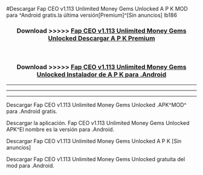 #Descargar Fap CEO v1.113 Unlimited Money Gems Unlocked  A P K MOD para ^Android gratis.la última versión[Premium]^[Sin anuncios] lb186



<div align="center">
<h3>Download >>>>> <a href="https://es-web.web.app/?es= Fap CEO v1.113 Unlimited Money Gems Unlocked ">Fap CEO v1.113 Unlimited Money Gems Unlocked  Descargar A P K Premium</a></h3><br>

<h3>Download >>>>> <a href="https://es-web.web.app/?es= Fap CEO v1.113 Unlimited Money Gems Unlocked ">Fap CEO v1.113 Unlimited Money Gems Unlocked  Instalador de A P K para .Android</a></h3>
</div>


----------------------------------------------------------

----------------------------------------------------------

----------------------------------------------------------

Descargar Fap CEO v1.113 Unlimited Money Gems Unlocked  .APK^MOD^ para .Android gratis.

Descargar la aplicación. Fap CEO v1.113 Unlimited Money Gems Unlocked  APK^El nombre es la versión para .Android.

Descargar Fap CEO v1.113 Unlimited Money Gems Unlocked  A P K [Sin anuncios]

Descargar Fap CEO v1.113 Unlimited Money Gems Unlocked  gratuita del mod para .Android.